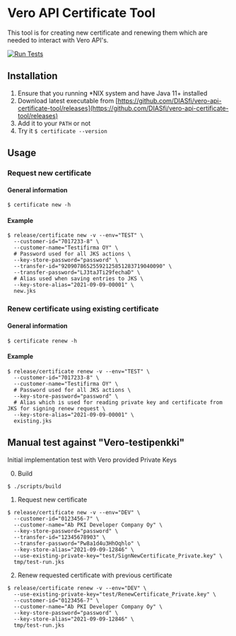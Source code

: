 # Vero API Certificate Tool

This tool is for creating new certificate and renewing them which are needed to interact with Vero API's. 

[![Run Tests](https://github.com/DIASfi/vero-api-certificate-tool/actions/workflows/on-push.yaml/badge.svg)](https://github.com/DIASfi/vero-api-certificate-tool/actions/workflows/on-push.yaml)

## Installation

1. Ensure that you running *NIX system and have Java 11+ installed
2. Download latest executable from [https://github.com/DIASfi/vero-api-certificate-tool/releases](https://github.com/DIASfi/vero-api-certificate-tool/releases)
3. Add it to your `PATH` or not
4. Try it `$ certificate --version`

## Usage

### Request new certificate

#### General information

```shell
$ certificate new -h
```

#### Example

```shell
$ release/certificate new -v --env="TEST" \
  --customer-id="7017233-8" \
  --customer-name="Testifirma OY" \
  # Password used for all JKS actions \
  --key-store-password="password" \
  --transfer-id="92090786525592125851283719040090" \
  --transfer-password="LJ3taJTi29fechaD" \
  # Alias used when saving entries to JKS \
  --key-store-alias="2021-09-09-00001" \
  new.jks
```

### Renew certificate using existing certificate

#### General information

```shell
$ certificate renew -h
```

#### Example

```shell
$ release/certificate renew -v --env="TEST" \
  --customer-id="7017233-8" \
  --customer-name="Testifirma OY" \
  # Password used for all JKS actions \
  --key-store-password="password" \
  # Alias which is used for reading private key and certificate from JKS for signing renew request \
  --key-store-alias="2021-09-09-00001" \
  existing.jks
```


## Manual test against "Vero-testipenkki"

Initial implementation test with Vero provided Private Keys

0. Build

```shell
$ ./scripts/build
```

1. Request new certificate

```shell
$ release/certificate new -v --env="DEV" \
  --customer-id="0123456-7" \
  --customer-name="Ab PKI Developer Company Oy" \
  --key-store-password="password" \
  --transfer-id="12345678903" \
  --transfer-password="Pw8a1d4u3HhOqhlo" \
  --key-store-alias="2021-09-09-12846" \
  --use-existing-private-key="test/SignNewCertificate_Private.key" \
  tmp/test-run.jks
```

2. Renew requested certificate with previous certificate

```shell
$ release/certificate renew -v --env="DEV" \
  --use-existing-private-key="test/RenewCertificate_Private.key" \
  --customer-id="0123456-7" \
  --customer-name="Ab PKI Developer Company Oy" \
  --key-store-password="password" \
  --key-store-alias="2021-09-09-12846" \
  tmp/test-run.jks
```
